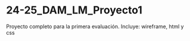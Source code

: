 # 24-25_DAM_LM_Proyecto1
Proyecto completo para la primera evaluación. Incluye: wireframe, html y css
